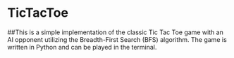 # TicTacToe
##This is a simple implementation of the classic Tic Tac Toe game with an AI opponent utilizing the Breadth-First Search (BFS) algorithm. The game is written in Python and can be played in the terminal.

